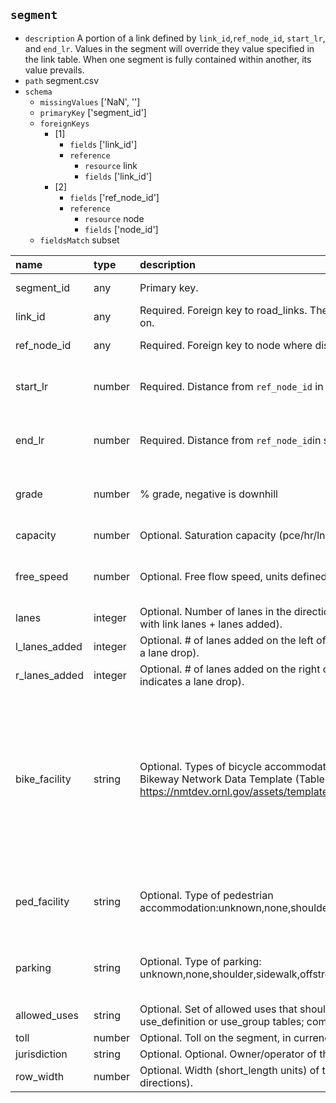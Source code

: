## `segment`
  - `description` A portion of a link defined by `link_id`,`ref_node_id`, `start_lr`, and `end_lr`. Values in the segment will override they value specified in the link table. When one segment is fully contained within another, its value prevails.
  - `path` segment.csv
  - `schema`
      - `missingValues` ['NaN', '']
    - `primaryKey` ['segment_id']
    - `foreignKeys`
      - [1]
        - `fields` ['link_id']
        - `reference`
          - `resource` link
          - `fields` ['link_id']
      - [2]
        - `fields` ['ref_node_id']
        - `reference`
          - `resource` node
          - `fields` ['node_id']
    - `fieldsMatch` subset
  
| name          | type    | description                                                                                                                                                                      | constraints                       | warnings                        | categories                                                                                                                                                                                      |
|:--------------|:--------|:---------------------------------------------------------------------------------------------------------------------------------------------------------------------------------|:----------------------------------|:--------------------------------|:------------------------------------------------------------------------------------------------------------------------------------------------------------------------------------------------|
| segment_id    | any     | Primary key.                                                                                                                                                                     | {'required': True}                |                                 |                                                                                                                                                                                                 |
| link_id       | any     | Required. Foreign key to road_links. The link that the segment is located on.                                                                                                    | {'required': True}                |                                 |                                                                                                                                                                                                 |
| ref_node_id   | any     | Required. Foreign key to node where distance is 0.                                                                                                                               | {'required': True}                |                                 |                                                                                                                                                                                                 |
| start_lr      | number  | Required. Distance from `ref_node_id` in short_length units.                                                                                                                     | {'required': True, 'minimum': 0}  |                                 |                                                                                                                                                                                                 |
| end_lr        | number  | Required. Distance from `ref_node_id`in short_length units.                                                                                                                      | {'required': True, 'minimum': 0}  |                                 |                                                                                                                                                                                                 |
| grade         | number  | % grade, negative is downhill                                                                                                                                                    | {'maximum': 100, 'minimum': -100} | {'maximum': 25, 'minimum': -25} |                                                                                                                                                                                                 |
| capacity      | number  | Optional. Saturation capacity (pce/hr/ln)                                                                                                                                        | {'minimum': 0}                    |                                 |                                                                                                                                                                                                 |
| free_speed    | number  | Optional. Free flow speed, units defined by config file                                                                                                                          | {'minimum': 0, 'maximum': 200}    | {'minimum': 1, 'maximum': 120}  |                                                                                                                                                                                                 |
| lanes         | integer | Optional. Number of lanes in the direction of travel (must be consistent with link lanes + lanes added).                                                                         |                                   |                                 |                                                                                                                                                                                                 |
| l_lanes_added | integer | Optional. # of lanes added on the left of the road link (negative indicates a lane drop).                                                                                        |                                   |                                 |                                                                                                                                                                                                 |
| r_lanes_added | integer | Optional. # of lanes added on the right of the road link (negative indicates a lane drop).                                                                                       |                                   |                                 |                                                                                                                                                                                                 |
| bike_facility | string  | Optional. Types of bicycle accommodation based on the National Bikeway Network Data Template (Table 1-A at https://nmtdev.ornl.gov/assets/templates/NBN_DataTemplates_final.pdf) |                                   |                                 | ['unseparated bike lane', 'buffered bike lane', 'separated bike lane', 'counter-flow bike lane', 'paved shoulder', 'shared lane', 'shared use path', 'off-road unpaved trail', 'other', 'none'] |
| ped_facility  | string  | Optional. Type of pedestrian accommodation:unknown,none,shoulder,sidewalk,offstreet_path.                                                                                        |                                   |                                 | ['unknown', 'none', 'shoulder', 'sidewalk', 'offstreet_path']                                                                                                                                   |
| parking       | string  | Optional. Type of parking: unknown,none,shoulder,sidewalk,offstreet_path.                                                                                                        |                                   |                                 | ['unknown', 'none', 'shoulder', 'sidewalk', 'offstreet_path']                                                                                                                                   |
| allowed_uses  | string  | Optional. Set of allowed uses that should appear in either the use_definition or use_group tables; comma-separated.                                                              |                                   |                                 |                                                                                                                                                                                                 |
| toll          | number  | Optional.  Toll on the segment, in currency units.                                                                                                                               |                                   |                                 |                                                                                                                                                                                                 |
| jurisdiction  | string  | Optional. Optional.  Owner/operator of the segment.                                                                                                                              |                                   |                                 |                                                                                                                                                                                                 |
| row_width     | number  | Optional. Width (short_length units) of the entire right-of-way (both directions).                                                                                               | {'minimum': 0}                    | {'minimum': 10}                 |                                                                                                                                                                                                 |